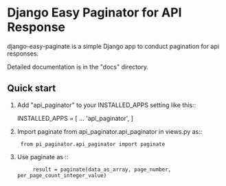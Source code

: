 Django Easy Paginator for API Response
=====

django-easy-paginate is a simple Django app to conduct pagination for api responses. 

Detailed documentation is in the "docs" directory.

Quick start
-----------

1. Add "api_paginator" to your INSTALLED_APPS setting like this::

    INSTALLED_APPS = [
        ...
        'api_paginator',
    ]

2. Import paginate from api_paginator.api_paginator in views.py as::

		from pi_paginator.api_paginator import paginate

3. Use paginate as ::
            
            result = paginate(data_as_array, page_number, per_page_count_integer_value)
